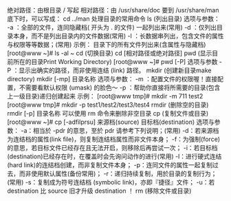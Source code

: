 绝对路径：由根目录 / 写起
相对路径：由 /usr/share/doc 要到 /usr/share/man 底下时，可以写成： cd ../man 
处理目录的常用命令
      ls (列出目录)
                    选项与参数：
                                    -a ：全部的文件，连同隐藏档( 开头为 . 的文件) 一起列出来(常用)
                                    -d ：仅列出目录本身，而不是列出目录内的文件数据(常用)
                                    -l ：长数据串列出，包含文件的属性与权限等等数据；(常用)
                     示例：
                                目录下的所有文件列出来(含属性与隐藏档)[root@www ~]# ls -al ~
      cd (切换目录)
                      cd [相对路径或绝对路径]
      pwd (显示目前所在的目录Print Working Directory)
                      [root@www ~]# pwd [-P]
                      选项与参数      -P  ：显示出确实的路径，而非使用连结 (link) 路径。
      mkdir (创建新目录make directory)
                        mkdir [-mp] 目录名称
                        选项与参数：
                                    -m ：配置文件的权限喔！直接配置，不需要看默认权限 (umask) 的脸色～
                                    -p ：帮助你直接将所需要的目录(包含上一级目录)递归创建起来
                         示例：
                                    [root@www tmp]# mkdir -m 711 test2
                                    [root@www tmp]# mkdir -p test1/test2/test3/test4
       rmdir (删除空的目录)
                              rmdir [-p] 目录名称
                              可以使用 rm 命令来删除非空目录
       cp (复制文件或目录)
                            [root@www ~]# cp [-adfilprsu] 来源档(source) 目标档(destination)
                            选项与参数：
                                  -a：相当於 -pdr 的意思，至於 pdr 请参考下列说明；(常用)
                                  -d：若来源档为连结档的属性(link file)，则复制连结档属性而非文件本身；
                                  -f：为强制(force)的意思，若目标文件已经存在且无法开启，则移除后再尝试一次；
                                  -i：若目标档(destination)已经存在时，在覆盖时会先询问动作的进行(常用)
                                  -l：进行硬式连结(hard link)的连结档创建，而非复制文件本身；
                                  -p：连同文件的属性一起复制过去，而非使用默认属性(备份常用)；
                                  -r：递归持续复制，用於目录的复制行为；(常用)
                                  -s：复制成为符号连结档 (symbolic link)，亦即『捷径』文件；
                                  -u：若 destination 比 source 旧才升级 destination ！
       rm (移除文件或目录)
                                  
                      
                      
